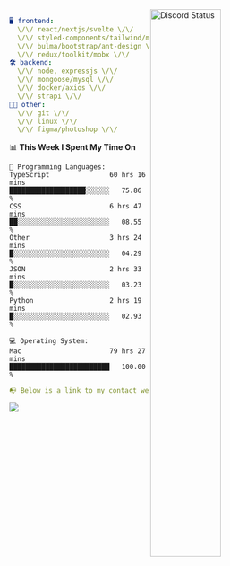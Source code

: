 
<a href="https://discord.com/users/279302975371870218" target="_blank">
    <img width="50%" align="right" alt="Discord Status" src="https://lanyard.cnrad.dev/api/279302975371870218?bg=161B22&borderRadius=5px%205px%200%200&hideTimestamp=true&idleMessage=Just%20chillin%27%20at%20the%20moment&animated=true">
</a>

```yaml
🖥️ frontend: 
  \/\/ react/nextjs/svelte \/\/
  \/\/ styled-components/tailwind/mui/
  \/\/ bulma/bootstrap/ant-design \/\/
  \/\/ redux/toolkit/mobx \/\/
🛠 backend: 
  \/\/ node, expressjs \/\/
  \/\/ mongoose/mysql \/\/
  \/\/ docker/axios \/\/
  \/\/ strapi \/\/
👨‍💻 other: 
  \/\/ git \/\/ 
  \/\/ linux \/\/
  \/\/ figma/photoshop \/\/
```
<!--START_SECTION:waka-->
📊 **This Week I Spent My Time On** 

```text
💬 Programming Languages: 
TypeScript               60 hrs 16 mins      ███████████████████░░░░░░   75.86 % 
CSS                      6 hrs 47 mins       ██░░░░░░░░░░░░░░░░░░░░░░░   08.55 % 
Other                    3 hrs 24 mins       █░░░░░░░░░░░░░░░░░░░░░░░░   04.29 % 
JSON                     2 hrs 33 mins       █░░░░░░░░░░░░░░░░░░░░░░░░   03.23 % 
Python                   2 hrs 19 mins       █░░░░░░░░░░░░░░░░░░░░░░░░   02.93 % 

💻 Operating System: 
Mac                      79 hrs 27 mins      █████████████████████████   100.00 % 
```


<!--END_SECTION:waka-->
```yaml
📭 Below is a link to my contact website 
```
<a href="https://mxns.xyz" target="_black"> <img src="https://img.shields.io/badge/website-161B22?style=for-the-badge&logo=About.me&logoColor=white"></img> <a/>
